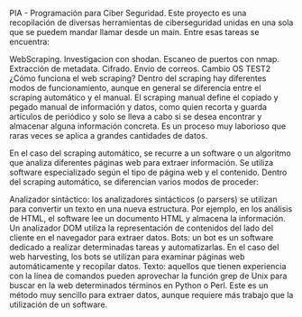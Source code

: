 PIA - Programación para Ciber Seguridad.
Este proyecto es una recopilación de diversas herramientas de ciberseguridad unidas en una sola que se puedem mandar llamar desde un main. Entre esas tareas se encuentra:

WebScraping.
Investigacion con shodan.
Escaneo de puertos con nmap.
Extracción de metadata.
Cifrado.
Envío de correos.
Cambio OS
TEST2
¿Cómo funciona el web scraping?
Dentro del scraping hay diferentes modos de funcionamiento, aunque en general se diferencia entre el scraping automático y el manual. El scraping manual define el copiado y pegado manual de información y datos, como quien recorta y guarda artículos de periódico y solo se lleva a cabo si se desea encontrar y almacenar alguna información concreta. Es un proceso muy laborioso que raras veces se aplica a grandes cantidades de datos.

En el caso del scraping automático, se recurre a un software o un algoritmo que analiza diferentes páginas web para extraer información. Se utiliza software especializado según el tipo de página web y el contenido. Dentro del scraping automático, se diferencian varios modos de proceder:

Analizador sintáctico: los analizadores sintácticos (o parsers) se utilizan para convertir un texto en una nueva estructura. Por ejemplo, en los análisis de HTML, el software lee un documento HTML y almacena la información. Un analizador DOM utiliza la representación de contenidos del lado del cliente en el navegador para extraer datos.
Bots: un bot es un software dedicado a realizar determinadas tareas y automatizarlas. En el caso del web harvesting, los bots se utilizan para examinar páginas web automáticamente y recopilar datos.
Texto: aquellos que tienen experiencia con la línea de comandos pueden aprovechar la función grep de Unix para buscar en la web determinados términos en Python o Perl. Este es un método muy sencillo para extraer datos, aunque requiere más trabajo que la utilización de un software.